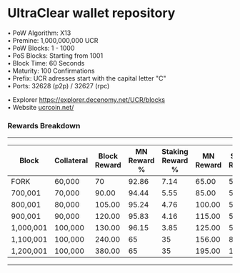 UltraClear wallet repository
=====================================

• PoW Algorithm: X13  
• Premine: 1,000,000,000 UCR  
• PoW Blocks: 1 - 1000  
• PoS Blocks: Starting from 1001  
• Block Time: 60 Seconds  
• Maturity: 100 Confirmations  
• Prefix: UCR adresses start with the capital letter "C"  
• Ports: 32628 (p2p) / 32627 (rpc)  

• Explorer https://explorer.decenomy.net/UCR/blocks  
• Website [ucrcoin.net/](https://ucrcoin.net/)  

### Rewards Breakdown
---

| Block     | Collateral | Block Reward   | MN Reward % | Staking Reward % | MN Reward | Staker Reward |
| --------- | ---------- | -------------- | ----------- | ---------------- | --------- | ------------- |
| FORK      | 60,000     | 70             | 92.86       | 7.14             | 65.00     | 5.00          |
| 700,001   | 70,000     | 90.00          | 94.44       | 5.55             | 85.00     | 5.00          |
| 800,001   | 80,000     | 105.00         | 95.24       | 4.76             | 100.00    | 5.00          |
| 900,001   | 90,000     | 120.00         | 95.83       | 4.16             | 115.00    | 5.00          |
| 1,000,001 | 100,000    | 130.00         | 96.15       | 3.85             | 125.00    | 5.00          |
| 1,100,001 | 100,000    | 240.00         | 65          | 35               | 156.00    | 84.00         |
| 1,200,001 | 100,000    | 380.00         | 65          | 35               | 195.00    | 105.00        |

---
